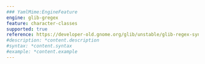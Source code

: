 ```yaml
---
### YamlMime:EngineFeature
engine: glib-gregex
feature: character-classes
supported: true
reference: https://developer-old.gnome.org/glib/unstable/glib-regex-syntax.html#id-1.5.25.8
#description: *content.description
#syntax: *content.syntax
#example: *content.example
---
```


